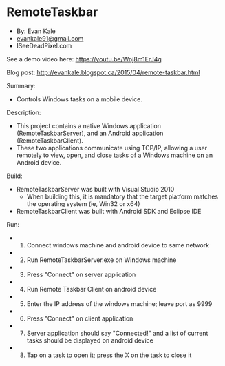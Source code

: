 RemoteTaskbar
=============
- By: Evan Kale
- evankale91@gmail.com
- ISeeDeadPixel.com

See a demo video here:
https://youtu.be/Wnj8m1ErJ4g

Blog post:
http://evankale.blogspot.ca/2015/04/remote-taskbar.html

Summary:
- Controls Windows tasks on a mobile device.

Description:
- This project contains a native Windows application (RemoteTaskbarServer), and an Android application (RemoteTaskbarClient).
- These two applications communicate using TCP/IP, allowing a user remotely to view, open, and close tasks of a Windows machine on an Android device.

Build:
- RemoteTaskbarServer was built with Visual Studio 2010
  - When building this, it is mandatory that the target platform matches the operating system (ie, Win32 or x64)
- RemoteTaskbarClient was built with Android SDK and Eclipse IDE

Run:
- 1) Connect windows machine and android device to same network
- 2) Run  RemoteTaskbarServer.exe on Windows machine
- 3) Press "Connect" on server application
- 4) Run Remote Taskbar Client on android device
- 5) Enter the IP address of the windows machine; leave port as 9999
- 6) Press "Connect" on client application
- 7) Server application should say "Connected!" and a list of current tasks should be displayed on android device
- 8) Tap on a task to open it; press the X on the task to close it
